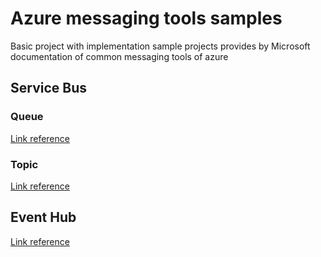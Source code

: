 # Azure messaging tools samples

Basic project with implementation sample projects provides by Microsoft documentation of common messaging tools of azure

## Service Bus

### Queue

[Link reference](https://learn.microsoft.com/en-us/azure/service-bus-messaging/service-bus-dotnet-get-started-with-queues?tabs=connection-string)

### Topic

[Link reference](https://learn.microsoft.com/en-us/azure/service-bus-messaging/service-bus-dotnet-how-to-use-topics-subscriptions?tabs=connection-string)

## Event Hub

[Link reference](https://learn.microsoft.com/en-us/azure/event-hubs/event-hubs-dotnet-standard-getstarted-send?tabs=connection-string%2Croles-azure-portal)